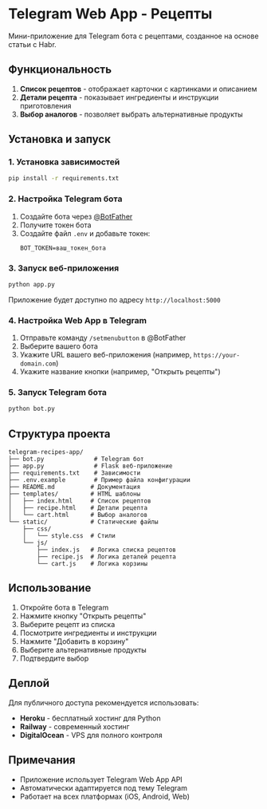 # Telegram Web App - Рецепты

Мини-приложение для Telegram бота с рецептами, созданное на основе статьи с Habr.

## Функциональность

1. **Список рецептов** - отображает карточки с картинками и описанием
2. **Детали рецепта** - показывает ингредиенты и инструкции приготовления
3. **Выбор аналогов** - позволяет выбрать альтернативные продукты

## Установка и запуск

### 1. Установка зависимостей

```bash
pip install -r requirements.txt
```

### 2. Настройка Telegram бота

1. Создайте бота через [@BotFather](https://t.me/botfather)
2. Получите токен бота
3. Создайте файл `.env` и добавьте токен:
   ```
   BOT_TOKEN=ваш_токен_бота
   ```

### 3. Запуск веб-приложения

```bash
python app.py
```

Приложение будет доступно по адресу `http://localhost:5000`

### 4. Настройка Web App в Telegram

1. Отправьте команду `/setmenubutton` в @BotFather
2. Выберите вашего бота
3. Укажите URL вашего веб-приложения (например, `https://your-domain.com`)
4. Укажите название кнопки (например, "Открыть рецепты")

### 5. Запуск Telegram бота

```bash
python bot.py
```

## Структура проекта

```
telegram-recipes-app/
├── bot.py              # Telegram бот
├── app.py              # Flask веб-приложение
├── requirements.txt    # Зависимости
├── .env.example        # Пример файла конфигурации
├── README.md          # Документация
├── templates/         # HTML шаблоны
│   ├── index.html     # Список рецептов
│   ├── recipe.html    # Детали рецепта
│   └── cart.html      # Выбор аналогов
└── static/            # Статические файлы
    ├── css/
    │   └── style.css  # Стили
    └── js/
        ├── index.js   # Логика списка рецептов
        ├── recipe.js  # Логика деталей рецепта
        └── cart.js    # Логика корзины
```

## Использование

1. Откройте бота в Telegram
2. Нажмите кнопку "Открыть рецепты"
3. Выберите рецепт из списка
4. Посмотрите ингредиенты и инструкции
5. Нажмите "Добавить в корзину"
6. Выберите альтернативные продукты
7. Подтвердите выбор

## Деплой

Для публичного доступа рекомендуется использовать:
- **Heroku** - бесплатный хостинг для Python
- **Railway** - современный хостинг
- **DigitalOcean** - VPS для полного контроля

## Примечания

- Приложение использует Telegram Web App API
- Автоматически адаптируется под тему Telegram
- Работает на всех платформах (iOS, Android, Web)
